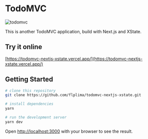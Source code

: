 # TodoMVC

![todomvc](https://user-images.githubusercontent.com/20775579/93724553-6d836480-fb7e-11ea-9bc7-f63682d1a0cd.gif)

This is another TodoMVC application, build with Next.js and XState.

## Try it online

[https://todomvc-nextjs-xstate.vercel.app/](https://todomvc-nextjs-xstate.vercel.app/)

## Getting Started

```bash
# clone this repository
git clone https://github.com/flplima/todomvc-nextjs-xstate.git

# install dependencies
yarn

# run the development server
yarn dev
```

Open [http://localhost:3000](http://localhost:3000) with your browser to see the result.
